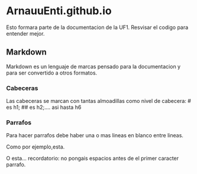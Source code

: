 # ArnauuEnti.github.io

Esto formara parte de la documentacion de la UF1. Resvisar el codigo para entender mejor.

## Markdown

Markdown es un lenguaje de marcas pensado para la documentacion y para ser convertido a otros formatos.

### Cabeceras

Las cabeceras se marcan con tantas almoadillas como nivel de cabecera: # es h1; ## es h2;.... asi hasta h6

### Parrafos

Para hacer parrafos debe haber una o mas lineas en blanco entre lineas.

Como por ejemplo,esta.

O esta... recordatorio: no pongais espacios antes de el primer caracter parrafo.
